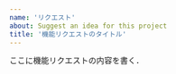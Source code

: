 ```yaml
---
name: 'リクエスト'
about: Suggest an idea for this project
title: '機能リクエストのタイトル'
---
```


ここに機能リクエストの内容を書く．
